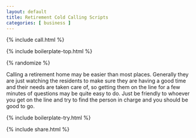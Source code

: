 ```yaml
---
layout: default
title: Retirement Cold Calling Scripts
categories: [ business ]
---
```


{% include call.html %}

{% include boilerplate-top.html %}


{% randomize %}

Calling a retirement home may be easier than most places.  Generally they are just watching the residents to make sure they are having a good time and their needs are taken care of, so getting them on the line for a few minutes of questions may be quite easy to do.  Just be friendly to whoever you get on the line and try to find the person in charge and you should be good to go.

{% include boilerplate-try.html %}

{% include share.html %}